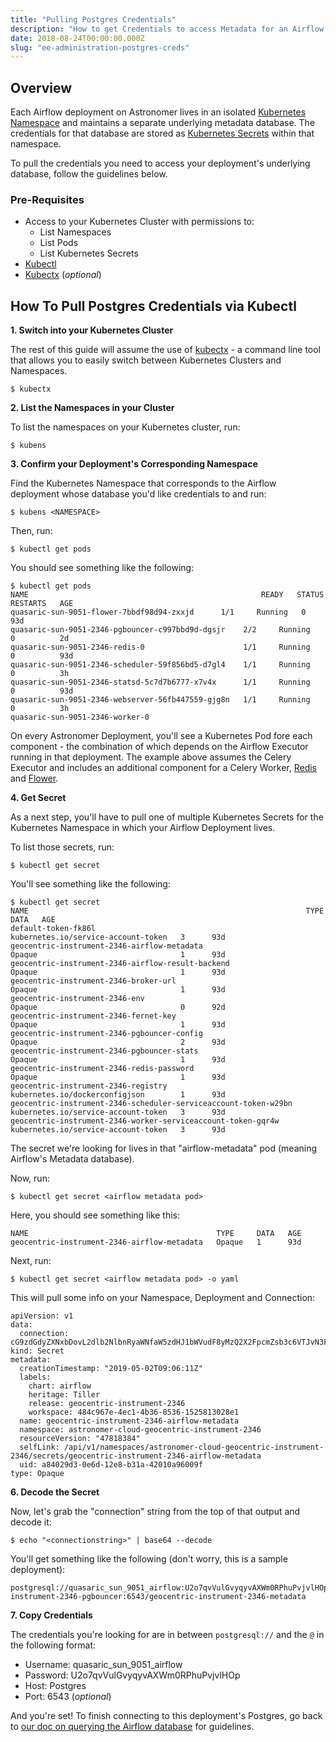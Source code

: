 ```yaml
---
title: "Pulling Postgres Credentials"
description: "How to get Credentials to access Metadata for an Airflow Deployment on Astronomer"
date: 2018-08-24T00:00:00.000Z
slug: "ee-administration-postgres-creds"
---
```


## Overview

Each Airflow deployment on Astronomer lives in an isolated [Kubernetes Namespace](https://kubernetes.io/docs/concepts/overview/working-with-objects/namespaces/) and maintains a separate underlying metadata database. The credentials for that database are stored as [Kubernetes Secrets](https://kubernetes.io/docs/concepts/configuration/secret/#overview-of-secrets) within that namespace.

To pull the credentials you need to access your deployment's underlying database, follow the guidelines below.

### Pre-Requisites

- Access to your Kubernetes Cluster with permissions to:
    - List Namespaces
    - List Pods
    - List Kubernetes Secrets
- [Kubectl](https://kubernetes.io/docs/tasks/tools/install-kubectl/)
- [Kubectx](https://github.com/ahmetb/kubectx) (*optional*)

## How To Pull Postgres Credentials via Kubectl

**1. Switch into your Kubernetes Cluster**

The rest of this guide will assume the use of [kubectx](https://github.com/ahmetb/kubectx) - a command line tool that allows you to easily switch between Kubernetes Clusters and Namespaces.

```
$ kubectx
```

**2. List the Namespaces in your Cluster**

To list the namespaces on your Kubernetes cluster, run:

```
$ kubens
```

**3. Confirm your Deployment's Corresponding Namespace**

Find the Kubernetes Namespace that corresponds to the Airflow deployment whose database you'd like credentials to and run:

```
$ kubens <NAMESPACE>
```

Then, run:

```
$ kubectl get pods
```

You should see something like the following:

```
$ kubectl get pods
NAME                                                    READY   STATUS    RESTARTS   AGE
quasaric-sun-9051-flower-7bbdf98d94-zxxjd      1/1     Running   0          93d
quasaric-sun-9051-2346-pgbouncer-c997bbd9d-dgsjr    2/2     Running   0          2d
quasaric-sun-9051-2346-redis-0                      1/1     Running   0          93d
quasaric-sun-9051-2346-scheduler-59f856bd5-d7gl4    1/1     Running   0          3h
quasaric-sun-9051-2346-statsd-5c7d7b6777-x7v4x      1/1     Running   0          93d
quasaric-sun-9051-2346-webserver-56fb447559-gjg8n   1/1     Running   0          3h
quasaric-sun-9051-2346-worker-0
```

On every Astronomer Deployment, you'll see a Kubernetes Pod fore each component - the combination of which depends on the Airflow Executor running in that deployment. The example above assumes the Celery Executor and includes an additional component for a Celery Worker, [Redis](https://redis.io/) and [Flower](https://flower.readthedocs.io/en/latest/).

**4. Get Secret**

As a next step, you'll have to pull one of multiple Kubernetes Secrets for the Kubernetes Namespace in which your Airflow Deployment lives.

To list those secrets, run:

```
$ kubectl get secret
```

You'll see something like the following:

```
$ kubectl get secret
NAME                                                              TYPE                                  DATA   AGE
default-token-fk86l                                               kubernetes.io/service-account-token   3      93d
geocentric-instrument-2346-airflow-metadata                       Opaque                                1      93d
geocentric-instrument-2346-airflow-result-backend                 Opaque                                1      93d
geocentric-instrument-2346-broker-url                             Opaque                                1      93d
geocentric-instrument-2346-env                                    Opaque                                0      92d
geocentric-instrument-2346-fernet-key                             Opaque                                1      93d
geocentric-instrument-2346-pgbouncer-config                       Opaque                                2      93d
geocentric-instrument-2346-pgbouncer-stats                        Opaque                                1      93d
geocentric-instrument-2346-redis-password                         Opaque                                1      93d
geocentric-instrument-2346-registry                               kubernetes.io/dockerconfigjson        1      93d
geocentric-instrument-2346-scheduler-serviceaccount-token-w29bn   kubernetes.io/service-account-token   3      93d
geocentric-instrument-2346-worker-serviceaccount-token-gqr4w      kubernetes.io/service-account-token   3      93d
```

The secret we're looking for lives in that "airflow-metadata" pod (meaning Airflow's Metadata database).

Now, run:

```
$ kubectl get secret <airflow metadata pod>
```

Here, you should see something like this:

```
NAME                                          TYPE     DATA   AGE
geocentric-instrument-2346-airflow-metadata   Opaque   1      93d
```

Next, run:

```
$ kubectl get secret <airflow metadata pod> -o yaml
```

This will pull some info on your Namespace, Deployment and Connection:

```
apiVersion: v1
data:
  connection: cG9zdGdyZXNxbDovL2dlb2NlbnRyaWNfaW5zdHJ1bWVudF8yMzQ2X2FpcmZsb3c6VTJvN3F2VnVsWnZ5cXl2V1hXbTBSSGh1UHlqdk1IT3BAZ2VvY2VudHJpYy1pbnN0cnVtZW50LTIzNDYtcGdib3VuY2VyOjY1NDMvZ2VvY2VudHJpYy1pbnN0cnVtZW50LTIzNDYtbWV0YWRhdGE=
kind: Secret
metadata:
  creationTimestamp: "2019-05-02T09:06:11Z"
  labels:
    chart: airflow
    heritage: Tiller
    release: geocentric-instrument-2346
    workspace: 484c967e-4ec1-4b36-8536-1525813028e1
  name: geocentric-instrument-2346-airflow-metadata
  namespace: astronomer-cloud-geocentric-instrument-2346
  resourceVersion: "47818384"
  selfLink: /api/v1/namespaces/astronomer-cloud-geocentric-instrument-2346/secrets/geocentric-instrument-2346-airflow-metadata
  uid: a84029d3-0e6d-12e8-b31a-42010a96009f
type: Opaque
```

**6. Decode the Secret**

Now, let's grab the "connection" string from the top of that output and decode it:

```
$ echo "<connectionstring>" | base64 --decode
```

You'll get something like the following (don't worry, this is a sample deployment):

```
postgresql://quasaric_sun_9051_airflow:U2o7qvVulGvyqyvAXWm0RPhuPvjvlHOp@geocentric-instrument-2346-pgbouncer:6543/geocentric-instrument-2346-metadata
```

**7. Copy Credentials**

The credentials you're looking for are in between `postgresql://` and the `@` in the following format:

- Username: quasaric_sun_9051_airflow
- Password: U2o7qvVulGvyqyvAXWm0RPhuPvjvlHOp
- Host: Postgres
- Port: 6543 (*optional*)

And you're set! To finish connecting to this deployment's Postgres, go back to [our doc on querying the Airflow database](https://astronomer.io/docs/query-airflow-database/) for guidelines.






















